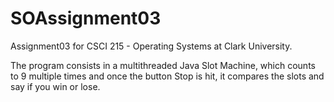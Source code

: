 SOAssignment03
==============

Assignment03 for CSCI 215 - Operating Systems at Clark University. 

The program consists in a multithreaded Java Slot Machine, which counts to 9 multiple times and once the button Stop is hit, 
it compares the slots and say if you win or lose.
